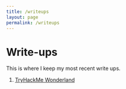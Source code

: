 ```yaml
---
title: /writeups
layout: page
permalink: /writeups
---
```

# Write-ups
This is where I keep my most recent write ups.
1. [TryHackMe Wonderland](https://github.com/Zmschellinger/Writeups/blob/main/THM/Wonderland)

